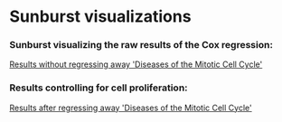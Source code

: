 # Sunburst visualizations

### Sunburst visualizing the raw results of the Cox regression:
[Results without regressing away 'Diseases of the Mitotic Cell Cycle'](results.html)

### Results controlling for cell proliferation:
[Results after regressing away 'Diseases of the Mitotic Cell Cycle'](results_proliferation.html)

